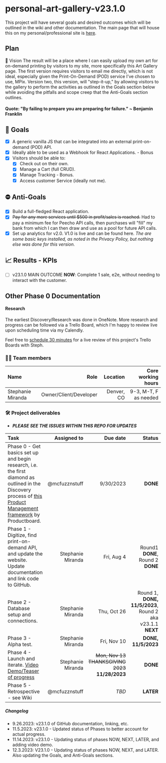 # personal-art-gallery-v23.1.0
This project will have several goals and desired outcomes which will be outlined in the wiki and other documentation. The main page that will house this on my personal/professional site is [here](http://thestephaniemiranda.com/art-gallery.html).

## Plan

💫 Vision
The result will be a place where I can easily upload my own art for on-demand printing by visitors to my site, more specifically this Art Gallery page. The first version requires visitors to email me directly, which is not ideal, especially given the Print-On-Demand (POD) service I've chosen to use, MPix. Version two, this version, will "step-it-up," by allowing visitors to the gallery to perform the activities as outlined in the Goals section below while avoiding the pitfalls and scope creep that the Anti-Goals section outlines.<br>
#### Quote: "By failing to prepare you are preparing for failure." ~ Benjamin Franklin

## 🎯️ Goals
- [x]  A generic vanilla JS that can be integrated into an external print-on-demand (POD) API.
- [x]  Ideally able to be used as a Webhook for React Applications. - Bonus
- [x]  Visitors should be able to:
    - [x]  Check out on their own.
    - [x]  Manage a Cart (full CRUD). 
    - [x]  Manage Tracking - Bonus.
    - [x]  Access customer Service (ideally not me).

## ⛔ Anti-Goals
- [x]  Build a full-fledged React application.
- [x]  ~~Pay for any more services until $500 in profit/sales is reached.~~ Had to pay a minimum fee for Peecho API calls, then purchases will "fill" my bank from which I can then draw and use as a pool for future API calls.
- [x]  Set up analytics for v2.0. V1.0 is live and can be found here. _The are some basic keys installed, as noted in the Privacy Policy, but nothing else was done for this version._

## 📈 Results - KPIs
- [ ] v23.1.0 MAIN OUTCOME **NOW**: Complete 1 sale, e2e, without needing to interact with the customer.

## Other Phase 0 Documentation

#### Research
The earliest Discovery/Research was done in OneNote. More research and progress can be followed via a Trello Board, which I'm happy to review live upon scheduling time via my Calendly.

Feel free to [schedule 30 minutes](https://calendly.com/stephanie-4lq/30min) for a live review of this project's Trello Boards with Steph.

### 🧑‍💻 Team members

 Name	| Role	| Location	| Core working hours	
 :------------- | -----:| -------------:| -------------:
 Stephanie Miranda	| Owner/Client/Developer	| Denver, CO | 9-3, M-T, F as needed 


### 🛠️ Project deliverables

* **_PLEASE SEE THE ISSUES WITHIN THIS REPO FOR UPDATES_**

 Task	| Assigned to	| Due date	| Status 
 :------------- | -------------:| -----:| ---------:
 Phase 0 - Get basics set up and begin research, i.e. the first diamond as outlined in the Discovery process of [this Product Management framework](https://www.productboard.com/blog/double-diamond-framework-product-management/) by Productboard. | @mcfuzznstuff | 9/30/2023 | **DONE** 
 Phase 1 - Digitize, find print-on-demand API, and update the website.	Update documentation and link code to GitHub. |Stephanie Miranda | Fri, Aug 4 | Round1 **DONE**, Round 2 **DONE** 
 Phase 2 - Database setup and connections.	|Stephanie Miranda | Thu, Oct 26	| Round 1, **DONE, 11/5/2023**, Round 2  aka v23.1.1 **NEXT** 
 Phase 3 - Alpha test.	| Stephanie Miranda | Fri, Nov 10	| **DONE, 11/5/2023** 
 Phase 4 - Launch and iterate. [Video Demo/Teaser of progress](https://www.loom.com/share/6b290ee848cf41978386b3867268dcfe?sid=0a1bc124-ede0-42b7-9419-3367dd5e11cc)	| Stephanie Miranda | 	~~Mon, Nov 13~~	 ~~THANKSGIVING 2023~~ **11/28/2023** | **DONE** 
 Phase 5 - Retrospective - see Wiki	|@mcfuzznstuff | _TBD_ | **LATER** 


 ##### Changelog

 - 9.26.2023: v23.1.0 of GitHub documentation, linking, etc.
 - 11.5.2023: v23.1.0 - Updated status of Phases to better account for actual progress.
 - 11.14.2023: v23.1.0 - Updating status of phases NOW, NEXT, LATER, and adding video demo.
 - 12.3.2023: V23.1.0 - Updating status of phases NOW, NEXT, and LATER. Also updating the Goals, and Anti-Goals sections.
